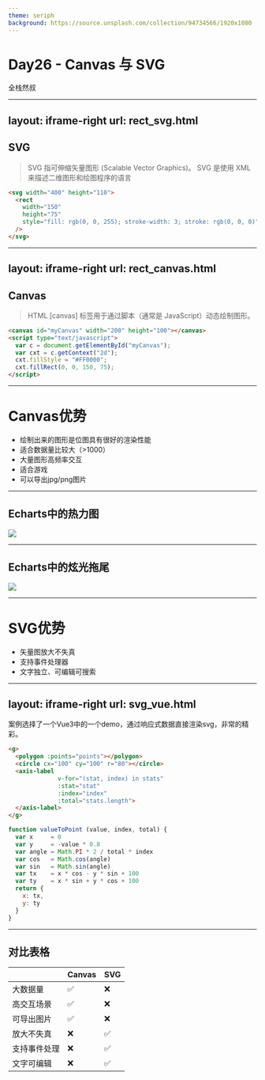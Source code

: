 ```yaml
---
theme: seriph
background: https://source.unsplash.com/collection/94734566/1920x1080
---
```


# Day26 - Canvas 与 SVG
全栈然叔

---
layout: iframe-right
url: rect_svg.html
---

## SVG
> SVG 指可伸缩矢量图形 (Scalable Vector Graphics)。
> SVG 是使用 XML 来描述二维图形和绘图程序的语言

```html
<svg width="400" height="110">
  <rect
    width="150"
    height="75"
    style="fill: rgb(0, 0, 255); stroke-width: 3; stroke: rgb(0, 0, 0)"
  />
</svg>
```

---
layout: iframe-right
url: rect_canvas.html
---

## Canvas
> HTML [canvas] 标签用于通过脚本（通常是 JavaScript）动态绘制图形。
```html
<canvas id="myCanvas" width="200" height="100"></canvas>
<script type="text/javascript">
  var c = document.getElementById("myCanvas");
  var cxt = c.getContext("2d");
  cxt.fillStyle = "#FF0000";
  cxt.fillRect(0, 0, 150, 75);
</script>
```

---

# Canvas优势
- 绘制出来的图形是位图具有很好的渲染性能
- 适合数据量比较大（>1000）
- 大量图形高频率交互
- 适合游戏
- 可以导出jpg/png图片

---

## Echarts中的热力图
![](https://gitee.com/josephxia/picgo/raw/master/juejin/1.png)

---

## Echarts中的炫光拖尾
![](https://gitee.com/josephxia/picgo/raw/master/juejin/2.png)


---

# SVG优势
- 矢量图放大不失真
- 支持事件处理器
- 文字独立、可编辑可搜索

---
layout: iframe-right
url: svg_vue.html
---

案例选择了一个Vue3中的一个demo，通过响应式数据直接渲染svg，非常的精彩。

```html
<g>
  <polygon :points="points"></polygon>
  <circle cx="100" cy="100" r="80"></circle>
  <axis-label
              v-for="(stat, index) in stats"
              :stat="stat"
              :index="index"
              :total="stats.length">
  </axis-label>
</g>
```

```js
function valueToPoint (value, index, total) {
  var x     = 0
  var y     = -value * 0.8
  var angle = Math.PI * 2 / total * index
  var cos   = Math.cos(angle)
  var sin   = Math.sin(angle)
  var tx    = x * cos - y * sin + 100
  var ty    = x * sin + y * cos + 100
  return {
    x: tx,
    y: ty
  }
}
```

---

## 对比表格

|              | Canvas | SVG  |
| ------------ | ------ | ---- |
| 大数据量     | ✅      | ❌    |
| 高交互场景   | ✅      | ❌    |
| 可导出图片   | ✅      | ❌    |
| 放大不失真     | ❌      | ✅    |
| 支持事件处理 | ❌      | ✅    |
| 文字可编辑   | ❌      | ✅    |
